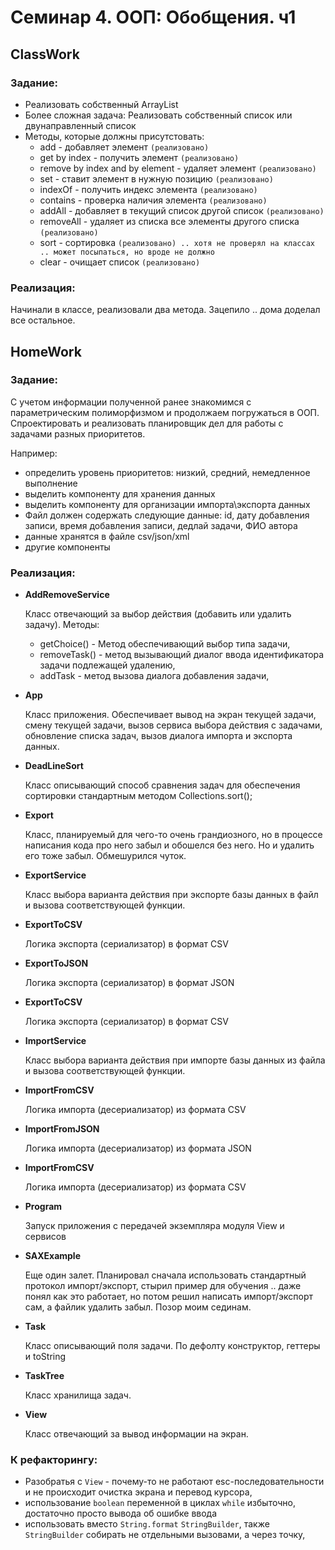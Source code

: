 # Семинар 4. ООП: Обобщения. ч1

## ClassWork

### Задание:

* Реализовать собственный ArrayList
* Более сложная задача: Реализовать собственный список или двунаправленный список
* Методы, которые должны присутстовать:
    * add - добавляет элемент `(реализовано)`
    * get by index - получить элемент `(реализовано)`
    * remove by index and by element - удаляет элемент `(реализовано)`
    * set - ставит элемент в нужную позицию `(реализовано)`
    * indexOf - получить индекс элемента `(реализовано)`
    * contains - проверка наличия элемента `(реализовано)`
    * addAll - добавляет в текущий список другой список `(реализовано)`
    * removeAll - удаляет из списка все элементы другого списка `(реализовано)`
    * sort - сортировка `(реализовано) .. хотя не проверял на классах .. может посыпаться, но вроде не должно`
    * clear - очищает список `(реализовано)`

### Реализация:

Начинали в классе, реализовали два метода. Зацепило .. дома доделал все остальное.

## HomeWork

### Задание:

С учетом информации полученной ранее знакомимся с параметрическим полиморфизмом и продолжаем погружаться в ООП.
Спроектировать и реализовать планировщик дел для работы с задачами разных приоритетов.

Например:

* определить уровень приоритетов: низкий, средний, немедленное выполнение
* выделить компоненту для хранения данных
* выделить компоненту для организации импорта\экспорта данных
* Файл должен содержать следующие данные: id, дату добавления записи, время добавления записи, дедлай задачи, ФИО автора
* данные хранятся в файле csv/json/xml
* другие компоненты

### Реализация:

* __AddRemoveService__

  Класс отвечающий за выбор действия (добавить или удалить задачу). Методы:
    * getChoice() - Метод обеспечивающий выбор типа задачи,
    * removeTask() - метод вызывающий диалог ввода идентификатора задачи подлежащей удалению,
    * addTask - метод вызова диалога добавления задачи,

* __App__

  Класс приложения. Обеспечивает вывод на экран текущей задачи, смену текущей задачи,
  вызов сервиса выбора действия с задачами, обновление списка задач, вызов диалога импорта
  и экспорта данных.

* __DeadLineSort__

  Класс описывающий способ сравнения задач для обеспечения сортировки стандартным методом
  Collections.sort();

* __Export__

  Класс, планируемый для чего-то очень грандиозного, но в процессе написания кода про него забыл
  и обошелся без него. Но и удалить его тоже забыл. Обмешурился чуток.

* __ExportService__

  Класс выбора варианта действия при экспорте базы данных в файл и вызова соответствующей функции.

* __ExportToCSV__

  Логика экспорта (сериализатор) в формат CSV

* __ExportToJSON__

  Логика экспорта (сериализатор) в формат JSON

* __ExportToCSV__

  Логика экспорта (сериализатор) в формат CSV

* __ImportService__

  Класс выбора варианта действия при импорте базы данных из файла и вызова соответствующей функции.

* __ImportFromCSV__

  Логика импорта (десериализатор) из формата CSV

* __ImportFromJSON__

  Логика импорта (десериализатор) из формата JSON

* __ImportFromCSV__

  Логика импорта (десериализатор) из формата CSV

* __Program__

  Запуск приложения с передачей экземпляра модуля View и сервисов

* __SAXExample__

  Еще один залет. Планировал сначала использовать стандартный протокол импорт/экспорт, стырил пример для
  обучения .. даже понял как это работает, но потом решил написать импорт/экспорт сам, а файлик удалить забыл.
  Позор моим сединам.

* __Task__

  Класс описывающий поля задачи. По дефолту конструктор, геттеры и toString

* __TaskTree__

  Класс хранилища задач.

* __View__

  Класс отвечающий за вывод информации на экран.

### К рефакторингу:

* Разобратья с `View` - почему-то не работают esc-последовательности и не происходит очистка
  экрана и перевод курсора,
* использование `boolean` переменной в циклах `while` избыточно, достаточно просто вывода об
  ошибке ввода
* использовать вместо `String.format` `StringBuilder`, также `StringBuilder` собирать не
  отдельными вызовами, а через точку,